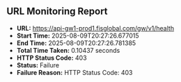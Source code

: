 ## URL Monitoring Report

- **URL:** https://api-gw1-prod1.fisglobal.com/gw/v1/health
- **Start Time:** 2025-08-09T20:27:26.677015
- **End Time:** 2025-08-09T20:27:26.781385
- **Total Time Taken:** 0.10437 seconds
- **HTTP Status Code:** 403
- **Status:** Failure
- **Failure Reason:** HTTP Status Code: 403
